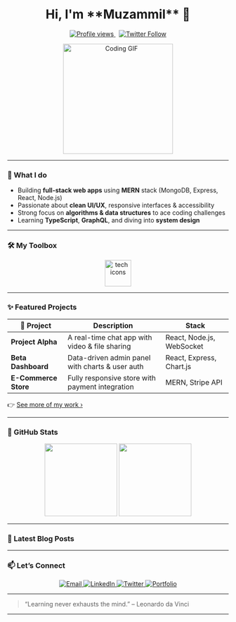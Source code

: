 <!-- ================== ✅ Profile README ================== -->

<h1 align="center">Hi, I'm **Muzammil** 👋</h1>

<p align="center">
  <a href="https://github.com/your-username">
    <img src="https://komarev.com/ghpvc/?username=your-username&color=0e75b6&style=flat-square" alt="Profile views">
  </a>
  &nbsp;
  <a href="https://twitter.com/yourtwitter">
    <img src="https://img.shields.io/twitter/follow/yourtwitter?style=flat-square&color=1da1f2&logo=twitter&logoColor=white" alt="Twitter Follow">
  </a>
</p>

<p align="center">
  <img src="https://media.giphy.com/media/26xBwdIuRJiAi8pHu/giphy.gif" width="250" alt="Coding GIF">
</p>

---

### 🔭 What I do
- Building **full-stack web apps** using **MERN** stack (MongoDB, Express, React, Node.js)  
- Passionate about **clean UI/UX**, responsive interfaces & accessibility  
- Strong focus on **algorithms & data structures** to ace coding challenges  
- Learning **TypeScript**, **GraphQL**, and diving into **system design**

---

### 🛠 My Toolbox

<p align="center">
  <img src="https://skillicons.dev/icons?i=react,javascript,html,css,nodejs,express,mongodb,git,github,mysql,ts" alt="tech icons" height="60">
</p>

---

### ✨ Featured Projects

| 🚀 Project | Description | Stack |
|------------|-------------|--------|
| **Project Alpha** | A real-time chat app with video & file sharing | React, Node.js, WebSocket |
| **Beta Dashboard** | Data-driven admin panel with charts & user auth | React, Express, Chart.js |
| **E-Commerce Store** | Fully responsive store with payment integration | MERN, Stripe API |

👉 [See more of my work ›](https://github.com/your-username?tab=repositories)

---

### 🌟 GitHub Stats

<p align="center">
  <img src="https://github-readme-stats.vercel.app/api?username=your-username&show_icons=true&theme=radical" height="165" />
  <img src="https://github-readme-stats.vercel.app/api/top-langs/?username=your-username&layout=compact&theme=radical" height="165" />
</p>

---

### 📖 Latest Blog Posts

<!-- BLOG-POST-LIST: START -->
<!--
You could integrate auto-blog updates using something like actions or RSS scraper
Example:
| 📅 Date | 📝 Title |
|---------|---------|
| 2025-08-30 | [Understanding React Hooks Deeply](https://yourblog.com/react-hooks) |
| 2025-08-22 | [MongoDB Aggregation: Tips & Tricks](https://yourblog.com/mongo-agg) |
-->
<!-- BLOG-POST-LIST: END -->

---

### 📫 Let’s Connect

<p align="center">
  <a href="mailto:your.email@example.com">
    <img src="https://img.shields.io/badge/Email-D14836?style=for-the-badge&logo=gmail&logoColor=white" alt="Email" />
  </a>
  <a href="https://www.linkedin.com/in/your-linkedin/">
    <img src="https://img.shields.io/badge/LinkedIn-0077B5?style=for-the-badge&logo=linkedin&logoColor=white" alt="LinkedIn" />
  </a>
  <a href="https://twitter.com/yourtwitter">
    <img src="https://img.shields.io/badge/Twitter-1DA1F2?style=for-the-badge&logo=twitter&logoColor=white" alt="Twitter" />
  </a>
  <a href="https://your-portfolio.com">
    <img src="https://img.shields.io/badge/Portfolio-000000?style=for-the-badge&logo=vercel&logoColor=white" alt="Portfolio" />
  </a>
</p>

---

> “Learning never exhausts the mind.” – Leonardo da Vinci

---



